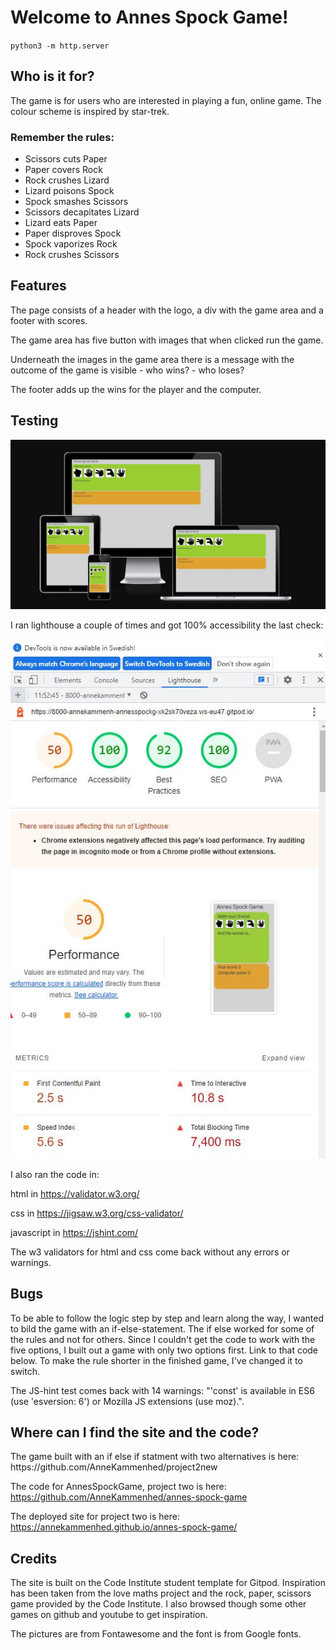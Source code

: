 <h1>Welcome to Annes Spock Game!</h1>

`python3 -m http.server`

<h2>Who is it for?</h2>
The game is for users who are interested in playing a fun, online game. The colour scheme is inspired by star-trek.

<h3>Remember the rules:</h3>
<ul>
<li>Scissors cuts Paper</li>
<li>Paper covers Rock</li>
<li>Rock crushes Lizard</li>
<li>Lizard poisons Spock</li>
<li>Spock smashes Scissors</li>
<li>Scissors decapitates Lizard</li>
<li>Lizard eats Paper</li>
<li>Paper disproves Spock</li>
<li>Spock vaporizes Rock</li>
<li>Rock crushes Scissors</li>
</ul>

<h2>Features</h2>
The page consists of a header with the logo, a div with the game area and a footer with scores. 

The game area has five button with images that when clicked run the game. 

Underneath the images in the game area there is a message with the outcome of the game is visible - who wins? - who loses? 

The footer adds up the wins for the player and the computer. 

<h2>Testing</h2> 

<img src="assets/images/amiresponsive-annes-spock-game.JPG"></img>

I ran lighthouse a couple of times and got 100% accessibility the last check:

<img src="assets/images/lighthouse-annes-spock-game.JPG"></img>

I also ran the code in: 

html in https://validator.w3.org/

css in https://jigsaw.w3.org/css-validator/

javascript in https://jshint.com/

The w3 validators for html and css come back without any errors or warnings. 

<h2>Bugs</h2>
To be able to follow the logic step by step and learn along the way, I wanted to bild the game with an if-else-statement. The if else worked for some of the rules and not for others. Since I couldn't get the code to work with the five options, I built out a game with only two options first. Link to that code below. To make the rule shorter in the finished game, I've changed it to switch.

The JS-hint test comes back with 14 warnings: "'const' is available in ES6 (use 'esversion: 6') or Mozilla JS extensions (use moz).".

<h2>Where can I find the site and the code?</h2>
The game built with an if else if statment with two alternatives is here: https://github.com/AnneKammenhed/project2new

The code for AnnesSpockGame, project two is here: https://github.com/AnneKammenhed/annes-spock-game

The deployed site for project two is here: https://annekammenhed.github.io/annes-spock-game/

<h2>Credits</h2>
The site is built on the Code Institute student template for Gitpod. Inspiration has been taken from the love maths project and the rock, paper, scissors game provided by the Code Institute. I also browsed though some other games on github and youtube to get inspiration.

The pictures are from Fontawesome and the font is from Google fonts.